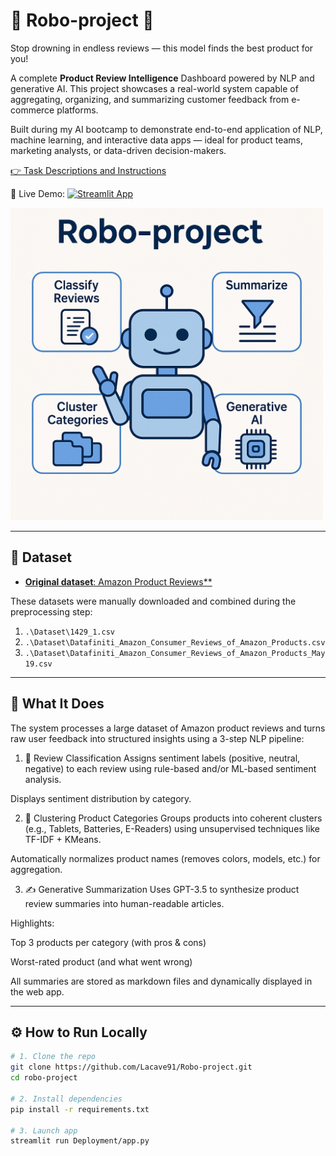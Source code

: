 # 🤖 **Robo-project** 🤖  


Stop drowning in endless reviews — this model finds the best product for you!  

A complete **Product Review Intelligence** Dashboard powered by NLP and generative AI. This project showcases a real-world system capable of aggregating, organizing, and summarizing customer feedback from e-commerce platforms.

 Built during my AI bootcamp to demonstrate end-to-end application of NLP, machine learning, and interactive data apps — ideal for product teams, marketing analysts, or data-driven decision-makers.





[👉 Task Descriptions and Instructions](https://github.com/ironhack-labs/project-nlp-business-case-automated-customers-reviews-v2)

🔗 Live Demo: [![Streamlit App](https://img.shields.io/badge/Live_App-Click_to_View-brightgreen?logo=streamlit)](https://robo-project-jfrvqubawim2qttpxtckey.streamlit.app/)






<img src="images/robo-project.png" alt="Robo-project" width="500"/>


---

## 📁  Dataset

- [**Original dataset**: Amazon Product Reviews**](https://www.kaggle.com/datasets/datafiniti/consumer-reviews-of-amazon-products)

These datasets were manually downloaded and combined during the preprocessing step:

1. `.\Dataset\1429_1.csv`  
2. `.\Dataset\Datafiniti_Amazon_Consumer_Reviews_of_Amazon_Products.csv`  
3. `.\Dataset\Datafiniti_Amazon_Consumer_Reviews_of_Amazon_Products_May19.csv`  

---

 ## 🚀 What It Does 
The system processes a large dataset of Amazon product reviews and turns raw user feedback into structured insights using a 3-step NLP pipeline:

1. 🧾 Review Classification
Assigns sentiment labels (positive, neutral, negative) to each review using rule-based and/or ML-based sentiment analysis.

Displays sentiment distribution by category.

2. 🧠 Clustering Product Categories
Groups products into coherent clusters (e.g., Tablets, Batteries, E-Readers) using unsupervised techniques like TF-IDF + KMeans.

Automatically normalizes product names (removes colors, models, etc.) for aggregation.

3. ✍️ Generative Summarization
Uses GPT-3.5 to synthesize product review summaries into human-readable articles.

Highlights:

Top 3 products per category (with pros & cons)

Worst-rated product (and what went wrong)

All summaries are stored as markdown files and dynamically displayed in the web app.


---

## ⚙️ How to Run Locally


```bash
# 1. Clone the repo
git clone https://github.com/Lacave91/Robo-project.git
cd robo-project

# 2. Install dependencies
pip install -r requirements.txt

# 3. Launch app
streamlit run Deployment/app.py
```
